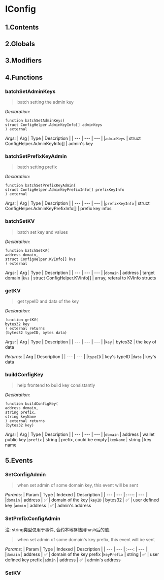 # IConfig





## 1.Contents
<!-- START doctoc -->
<!-- END doctoc -->

## 2.Globals

## 3.Modifiers

## 4.Functions

### batchSetAdminKeys

> batch setting the admin key


*Declaration:*
```solidity
function batchSetAdminKeys(
struct ConfigHelper.AdminKeyInfo[] adminKeys
) external
```

*Args:*
| Arg | Type | Description |
| --- | --- | --- |
|`adminKeys` | struct ConfigHelper.AdminKeyInfo[] | admin's key


### batchSetPrefixKeyAdmin

> batch setting prefix


*Declaration:*
```solidity
function batchSetPrefixKeyAdmin(
struct ConfigHelper.AdminKeyPrefixInfo[] prefixKeyInfo
) external
```

*Args:*
| Arg | Type | Description |
| --- | --- | --- |
|`prefixKeyInfo` | struct ConfigHelper.AdminKeyPrefixInfo[] | prefix key infos


### batchSetKV

> batch set key and values


*Declaration:*
```solidity
function batchSetKV(
address domain,
struct ConfigHelper.KVInfo[] kvs
) external
```

*Args:*
| Arg | Type | Description |
| --- | --- | --- |
|`domain` | address | target domain
|`kvs` | struct ConfigHelper.KVInfo[] | array, referal to KVInfo structs


### getKV

> get typeID and data of the key


*Declaration:*
```solidity
function getKV(
bytes32 key
) external returns
(bytes32 typeID, bytes data)
```

*Args:*
| Arg | Type | Description |
| --- | --- | --- |
|`key` | bytes32 | the key of data

*Returns:*
| Arg | Description |
| --- | --- |
|`typeID` | key's typeID
|`data` | key's data

### buildConfigKey

> help frontend to build key consistantly


*Declaration:*
```solidity
function buildConfigKey(
address domain,
string prefix,
string keyName
) external returns
(bytes32 key)
```

*Args:*
| Arg | Type | Description |
| --- | --- | --- |
|`domain` | address | wallet public key
|`prefix` | string | prefix, could be empty
|`keyName` | string | key name


## 5.Events
### SetConfigAdmin

> when set admin of some domain key, this event will be sent



*Params:*
| Param | Type | Indexed | Description |
| --- | --- | :---: | --- |
|`domain` | address | :white_check_mark: | domain of the key
|`keyID` | bytes32 | :white_check_mark: | user defined key
|`admin` | address | :white_check_mark: | admin's address
### SetPrefixConfigAdmin
注: string类型仅用于事件, 合约本地存储用hash后的值.

> when set admin of some domain's key prefix, this event will be sent



*Params:*
| Param | Type | Indexed | Description |
| --- | --- | :---: | --- |
|`domain` | address | :white_check_mark: | domain of the key prefix
|`keyPrefix` | string | :white_check_mark: | user defined key prefix
|`admin` | address | :white_check_mark: | admin's address
### SetKV






